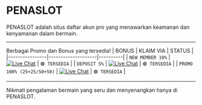 # PENASLOT
PENASLOT adalah situs daftar akun pro yang menawarkan keamanan dan kenyamanan dalam bermain.
<hr/>

Berbagai Promo dan Bonus yang tersedia!
|     BONUS      |     KLAIM VIA          | STATUS   |
|----------------|--------------------|----------|
| `NEW MEMBER 10%` |    [![Live Chat](https://img.shields.io/badge/Live_Chat-ff2d00?style=flat&logo=chat&logoColor=white)](https://t.ly/livechattt)  | `🟢 TERSEDIA` |
| `DEPOSIT 5%`     |    [![Live Chat](https://img.shields.io/badge/Live_Chat-ff2d00?style=flat&logo=chat&logoColor=white)](https://t.ly/livechattt)  | `🟢 TERSEDIA` |
| `PROMO 100% (25+25/50+50)`     |    [![Live Chat](https://img.shields.io/badge/Live_Chat-ff2d00?style=flat&logo=chat&logoColor=white)](https://t.ly/livechattt)  | `🟢 TERSEDIA` |
<hr/>

Nikmati pengalaman bermain yang seru dan menyenangkan hanya di PENASLOT.
